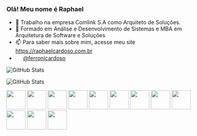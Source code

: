 ### Olá! Meu nome é Raphael

- 🔭 Trabalho na empresa Comlink S.A como Arquiteto de Soluções.
- 🌱 Formado em Análise e Desenvolvimento de Sistemas e MBA em Arquitetura de Software e Soluções
- 📫 Para saber mais sobre mim, acesse meu site https://raphaelcardoso.com.br
- <a href="https://www.linkedin.com/in/ferronicardoso/" target="_blank"><img src="https://cdn.jsdelivr.net/gh/devicons/devicon/icons/linkedin/linkedin-original.svg" height="16" /></a> <a href="https://www.linkedin.com/in/ferronicardoso/" target="_blank">@ferronicardoso</a>

<!--![GitHub Stats](https://github-readme-stats.vercel.app/api?username=ferronicardoso&theme=github_dark)-->
![GitHub Stats](https://github-readme-stats.vercel.app/api?username=ferronicardoso&bg_color=000000&show_icons=true&title_color=fff700&border_radius=10&border_color=eefc68&text_color=FFFFFF&icon_color=eefc68) 

![GitHub Stats](https://github-readme-stats.vercel.app/api/top-langs/?username=ferronicardoso&bg_color=000000&border_radius=10&border_color=eefc68&text_color=FFFFFF&icon_color=eefc68&title_color=fff700)

<img src="https://cdn.jsdelivr.net/gh/devicons/devicon/icons/visualstudio/visualstudio-plain.svg" height="50" /> <img src="https://cdn.jsdelivr.net/gh/devicons/devicon/icons/dotnetcore/dotnetcore-original.svg" height="50" /> <img src="https://cdn.jsdelivr.net/gh/devicons/devicon/icons/csharp/csharp-original.svg" height="50" /> <img src="https://cdn.jsdelivr.net/gh/devicons/devicon/icons/typescript/typescript-original.svg" height="50" /> <img src="https://cdn.jsdelivr.net/gh/devicons/devicon/icons/angularjs/angularjs-original.svg" height="50" /> <img src="https://cdn.jsdelivr.net/gh/devicons/devicon/icons/jquery/jquery-plain-wordmark.svg" height="50" /> <img src="https://cdn.jsdelivr.net/gh/devicons/devicon/icons/gulp/gulp-plain.svg" height="50" /> <img src="https://cdn.jsdelivr.net/gh/devicons/devicon/icons/gulp/gulp-plain.svg" height="50" /> <img src="https://cdn.jsdelivr.net/gh/devicons/devicon/icons/jasmine/jasmine-original.svg" height="50" /> <img src="https://cdn.jsdelivr.net/gh/devicons/devicon/icons/kubernetes/kubernetes-plain.svg" height="50" /> <img src="https://cdn.jsdelivr.net/gh/devicons/devicon/icons/amazonwebservices/amazonwebservices-original.svg" height="50" /> <img src="https://cdn.jsdelivr.net/gh/devicons/devicon/icons/azure/azure-original.svg" height="50" /> 
